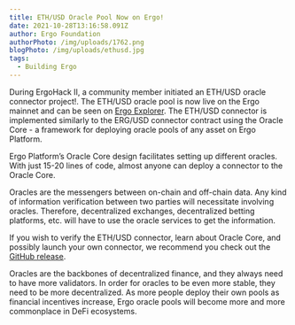 ```yaml
---
title: ETH/USD Oracle Pool Now on Ergo!
date: 2021-10-28T13:16:58.091Z
author: Ergo Foundation
authorPhoto: /img/uploads/1762.png
blogPhoto: /img/uploads/ethusd.jpg
tags:
  - Building Ergo
---
```

<!--StartFragment-->

During ErgoHack II, a community member initiated an ETH/USD oracle connector project!. The ETH/USD oracle pool is now live on the Ergo mainnet and can be seen on [Ergo Explorer](https://explorer.ergoplatform.com/en/oracle-pools-list). The ETH/USD connector is implemented similarly to the ERG/USD connector contract using the Oracle Core - a framework for deploying oracle pools of any asset on Ergo Platform.



Ergo Platform’s Oracle Core design facilitates setting up different oracles. With just 15-20 lines of code, almost anyone can deploy a connector to the Oracle Core. 



Oracles are the messengers between on-chain and off-chain data. Any kind of information verification between two parties will necessitate involving oracles. Therefore, decentralized exchanges, decentralized betting platforms, etc. will have to use the oracle services to get the information.



If you wish to verify the ETH/USD connector, learn about Oracle Core, and possibly launch your own connector, we recommend you check out the [GitHub release](https://github.com/Luivatra/oracle-core/tree/eth-connector).



Oracles are the backbones of decentralized finance, and they always need to have more validators. In order for oracles to be even more stable, they need to be more decentralized. As more people deploy their own pools as financial incentives increase, Ergo oracle pools will become more and more commonplace in DeFi ecosystems.



<!--EndFragment-->